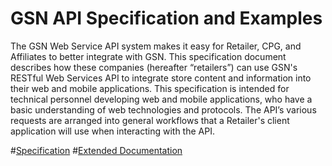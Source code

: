 GSN API Specification and Examples
============
The GSN Web Service API system makes it easy for Retailer, CPG, and Affiliates to better integrate with GSN. This specification document describes how these companies (hereafter “retailers”) can use GSN's RESTful Web Services API to integrate store content and information into their web and mobile applications. This specification is intended for technical personnel developing web and mobile applications, who have a basic understanding of web technologies and protocols. The API’s various requests are arranged into general workflows that a Retailer's client application will use when interacting with the API.

#[Specification](https://github.com/gsn/ClientApiDoc/wiki)
#[Extended Documentation](https://clientapi.gsn2.com/Help)
